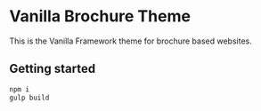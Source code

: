 # Vanilla Brochure Theme

This is the Vanilla Framework theme for brochure based websites.

## Getting started

```bash
npm i
gulp build
```
